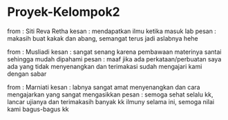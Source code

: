 # Proyek-Kelompok2
from  : Siti Reva Retha
kesan : mendapatkan ilmu ketika masuk lab
pesan : makasih buat kakak dan abang, semangat terus jadi aslabnya hehe

from : Musliadi
kesan : sangat senang karena pembawaan materinya santai sehingga mudah dipahami
pesan : maaf jika ada perkataan/perbuatan saya ada yang tidak menyenangkan dan terimakasi sudah mengajari kami dengan sabar

from    : Marniati
kesan   : labnya sangat amat menyenangkan dan cara mengajarkan yang sangat mengasikkan
pesan   : semoga sehat selalu kk, lancar ujianya dan terimakasih banyak kk ilmuny selama ini, semoga nilai kami bagus-bagus kk
